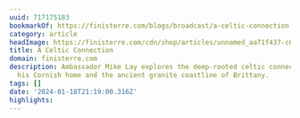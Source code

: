 ```yaml
---
uuid: 717175183
bookmarkOf: https://finisterre.com/blogs/broadcast/a-celtic-connection
category: article
headImage: https://finisterre.com/cdn/shop/articles/unnamed_aa71f437-c0a1-4b49-b2b9-481eba68bfb9.jpg?v=1705597966
title: A Celtic Connection
domain: finisterre.com
description: Ambassador Mike Lay explores the deep-rooted celtic connections between
  his Cornish home and the ancient granite coastline of Brittany.
tags: []
date: '2024-01-18T21:19:00.316Z'
highlights:
---
```




